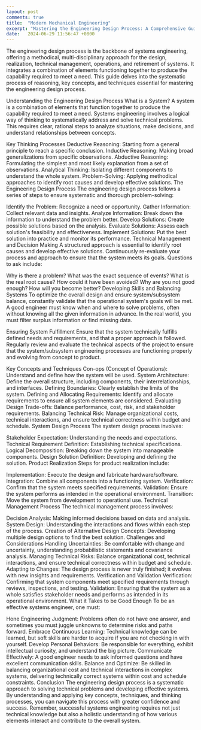 ```yaml
---
layout: post
comments: true
title:  "Modern Mechanical Engineering"
excerpt: "Mastering the Engineering Design Process: A Comprehensive Guide"
date:   2024-06-29 11:56:47 +0800
---
```


The engineering design process is the backbone of systems engineering, offering a methodical, multi-disciplinary approach for the design, realization, technical management, operations, and retirement of systems. It integrates a combination of elements functioning together to produce the capability required to meet a need. This guide delves into the systematic process of reasoning, key concepts, and techniques essential for mastering the engineering design process.

Understanding the Engineering Design Process
What is a System?
A system is a combination of elements that function together to produce the capability required to meet a need. Systems engineering involves a logical way of thinking to systematically address and solve technical problems. This requires clear, rational steps to analyze situations, make decisions, and understand relationships between concepts.

Key Thinking Processes
Deductive Reasoning: Starting from a general principle to reach a specific conclusion.
Inductive Reasoning: Making broad generalizations from specific observations.
Abductive Reasoning: Formulating the simplest and most likely explanation from a set of observations.
Analytical Thinking: Isolating different components to understand the whole system.
Problem-Solving: Applying methodical approaches to identify root causes and develop effective solutions.
The Engineering Design Process
The engineering design process follows a series of steps to ensure systematic and thorough problem-solving:

Identify the Problem: Recognize a need or opportunity.
Gather Information: Collect relevant data and insights.
Analyze Information: Break down the information to understand the problem better.
Develop Solutions: Create possible solutions based on the analysis.
Evaluate Solutions: Assess each solution's feasibility and effectiveness.
Implement Solutions: Put the best solution into practice and monitor its performance.
Technical Management and Decision Making
A structured approach is essential to identify root causes and develop effective solutions. Continuously re-evaluate your process and approach to ensure that the system meets its goals. Questions to ask include:

Why is there a problem?
What was the exact sequence of events?
What is the real root cause?
How could it have been avoided?
Why are you not good enough?
How will you become better?
Developing Skills and Balancing Systems
To optimize the overall design and ensure system/subsystem balance, constantly validate that the operational system's goals will be met. A good engineer must know when and where to solve problems, often without knowing all the given information in advance. In the real world, you must filter surplus information or find missing data.

Ensuring System Fulfillment
Ensure that the system technically fulfills defined needs and requirements, and that a proper approach is followed. Regularly review and evaluate the technical aspects of the project to ensure that the system/subsystem engineering processes are functioning properly and evolving from concept to product.

Key Concepts and Techniques
Con-ops (Concept of Operations): Understand and define how the system will be used.
System Architecture: Define the overall structure, including components, their interrelationships, and interfaces.
Defining Boundaries: Clearly establish the limits of the system.
Defining and Allocating Requirements: Identify and allocate requirements to ensure all system elements are considered.
Evaluating Design Trade-offs: Balance performance, cost, risk, and stakeholder requirements.
Balancing Technical Risk: Manage organizational costs, technical interactions, and ensure technical correctness within budget and schedule.
System Design Process
The system design process involves:

Stakeholder Expectation: Understanding the needs and expectations.
Technical Requirement Definition: Establishing technical specifications.
Logical Decomposition: Breaking down the system into manageable components.
Design Solution Definition: Developing and defining the solution.
Product Realization
Steps for product realization include:

Implementation: Execute the design and fabricate hardware/software.
Integration: Combine all components into a functioning system.
Verification: Confirm that the system meets specified requirements.
Validation: Ensure the system performs as intended in the operational environment.
Transition: Move the system from development to operational use.
Technical Management Process
The technical management process involves:

Decision Analysis: Making informed decisions based on data and analysis.
System Design: Understanding the interactions and flows within each step of the process.
Creation of Alternative Design Concepts: Developing multiple design options to find the best solution.
Challenges and Considerations
Handling Uncertainties: Be comfortable with change and uncertainty, understanding probabilistic statements and covariance analysis.
Managing Technical Risks: Balance organizational cost, technical interactions, and ensure technical correctness within budget and schedule.
Adapting to Changes: The design process is never truly finished; it evolves with new insights and requirements.
Verification and Validation
Verification: Confirming that system components meet specified requirements through reviews, inspections, and testing.
Validation: Ensuring that the system as a whole satisfies stakeholder needs and performs as intended in its operational environment.
What it Takes to be Good Enough
To be an effective systems engineer, one must:

Hone Engineering Judgment: Problems often do not have one answer, and sometimes you must juggle unknowns to determine risks and paths forward.
Embrace Continuous Learning: Technical knowledge can be learned, but soft skills are harder to acquire if you are not checking in with yourself.
Develop Personal Behaviors: Be responsible for everything, exhibit intellectual curiosity, and understand the big picture.
Communicate Effectively: A good engineer needs to ask informed questions and have excellent communication skills.
Balance and Optimize: Be skilled in balancing organizational cost and technical interactions in complex systems, delivering technically correct systems within cost and schedule constraints.
Conclusion
The engineering design process is a systematic approach to solving technical problems and developing effective systems. By understanding and applying key concepts, techniques, and thinking processes, you can navigate this process with greater confidence and success. Remember, successful systems engineering requires not just technical knowledge but also a holistic understanding of how various elements interact and contribute to the overall system.

